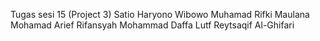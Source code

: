 Tugas sesi 15 (Project 3)
Satio Haryono Wibowo
Muhamad Rifki Maulana
Mohamad Arief Rifansyah
Mohammad Daffa Lutf Reytsaqif Al-Ghifari

